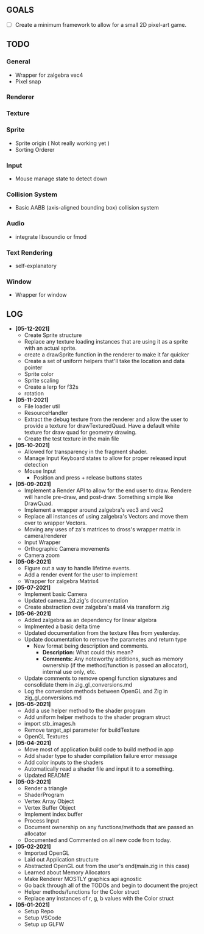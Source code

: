## **GOALS** ##
- [ ] Create a minimum framework to allow for a small
2D pixel-art game.

## **TODO** ##

### General ###
- Wrapper for zalgebra vec4
- Pixel snap

### Renderer ###

### Texture ###

### Sprite ###
- Sprite origin ( Not really working yet )
- Sorting Orderer

### Input ###
- Mouse manage state to detect down

### Collision System ###
- Basic AABB (axis-aligned bounding box) collision system

### Audio ###
- integrate libsoundio or fmod

### Text Rendering ###
- self-explanatory

### Window ###
- Wrapper for window

## **LOG** ##
- **[05-12-2021]**
    - Create Sprite structure
    - Replace any texture loading instances that are using it as a sprite with an actual sprite.
    - create a drawSprite function in the renderer to make it far quicker
    - Create a set of uniform helpers that'll take the location and data pointer
    - Sprite color
    - Sprite scaling
    - Create a lerp for f32s
    - rotation
- **[05-11-2021]**
	- File loader util
    - ResourceHandler
    - Extract the debug texture from the renderer and allow the user to provide a texture for drawTexturedQuad. Have a default white texture for draw quad for geometry drawing.
    - Create the test texture in the main file
- **[05-10-2021]**
	- Allowed for transparency in the fragment shader.
	- Manage Input Keyboard states to allow for proper released input detection 
	- Mouse Input
		- Position and press + release buttons states
- **[05-09-2021]**
	- Implement a Render API to allow for the end user to draw. Rendere will handle pre-draw, and post-draw. Something simple like DrawQuad.
	- Implement a wrapper around zalgebra's vec3 and vec2
	- Replace all instances of using zalgebra's Vectors and move them over to wrapper Vectors.
	- Moving any uses of za's matrices to dross's wrapper matrix in camera/renderer
	- Input Wrapper
	- Orthographic Camera movements
	- Camera zoom
- **[05-08-2021]**
	- Figure out a way to handle lifetime events.
	- Add a render event for the user to implement
	- Wrapper for zalgebra Matrix4
- **[05-07-2021]**
    - Implement basic Camera
    - Updated camera_2d.zig's documentation
	- Create abstraction over zalgebra's mat4 via transform.zig 
- **[05-06-2021]**
    - Added zalgebra as an dependency for linear algebra
    - Implmented a basic delta time
    - Updated documentation from the texture files from yesterday.
    - Update documentation to remove the parametes and return type
        - New format being description and comments.
            - **Description:** What could this mean?
            - **Comments:** Any noteworthy additions, such as memory ownership (if the method/function is passed an allocator), internal use only, etc.
    - Update comments to remove opengl function signatures and consolidate them in zig_gl_conversions.md
    - Log the conversion methods between OpenGL and Zig in zig_gl_conversions.md
- **[05-05-2021]**
    - Add a use helper method to the shader program
    - Add uniform helper methods to the shader program struct
    - import stb_images.h
    - Remove target_api parameter for buildTexture
    - OpenGL Textures
- **[05-04-2021]**
    - Move most of application build code to build method in app
    - Add shader type to shader compilation failure error message
    - Add color inputs to the shaders
    - Automatically read a shader file and input it to a something.
    - Updated README
- **[05-03-2021]**
    - Render a triangle
    - ShaderProgram
    - Vertex Array Object
    - Vertex Buffer Object
    - Implement index buffer
    - Process Input
    - Document ownership on any functions/methods that are passed an allocator
    - Documented and Commented on all new code from today.
- **[05-02-2021]**
    - Imported OpenGL
    - Laid out Application structure
    - Abstracted OpenGL out from the user's end(main.zig in this case)
    - Learned about Memory Allocators
    - Make Renderer MOSTLY graphics api agnostic
    - Go back through all of the TODOs and begin to document the project
    - Helper methods/functions for the Color struct
    - Replace any instances of r, g, b values with the Color struct
- **[05-01-2021]**
    - Setup Repo
    - Setup VSCode
    - Setup up GLFW
